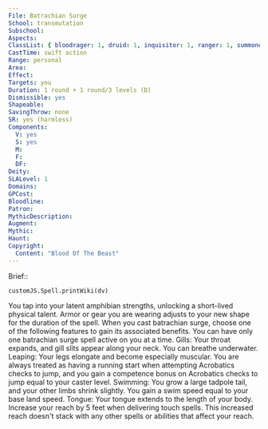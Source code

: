 ```yaml
---
File: Batrachian Surge
School: transmutation
Subschool: 
Aspects: 
ClassList: { bloodrager: 1, druid: 1, inquisitor: 1, ranger: 1, summoner: 1, unchained summoner: 1 }
CastTime: swift action
Range: personal
Area: 
Effect: 
Targets: you
Duration: 1 round + 1 round/3 levels (D)
Dismissible: yes
Shapeable: 
SavingThrow: none
SR: yes (harmless)
Components:
  V: yes
  S: yes
  M: 
  F: 
  DF: 
Deity: 
SLALevel: 1
Domains: 
GPCost: 
Bloodline: 
Patron: 
MythicDescription: 
Augment: 
Mythic: 
Haunt: 
Copyright:
  Content: "Blood Of The Beast"
---
```

Brief:: 

```dataviewjs
customJS.Spell.printWiki(dv)
```

You tap into your latent amphibian strengths, unlocking a short-lived physical talent. Armor or gear you are wearing adjusts to your new shape for the duration of the spell. When you cast batrachian surge, choose one of the following features to gain its associated benefits. You can have only one batrachian surge spell active on you at a time.  Gills: Your throat expands, and gill slits appear along your neck. You can breathe underwater.  Leaping: Your legs elongate and become especially muscular. You are always treated as having a running start when attempting Acrobatics checks to jump, and you gain a competence bonus on Acrobatics checks to jump equal to your caster level.  Swimming: You grow a large tadpole tail, and your other limbs shrink slightly. You gain a swim speed equal to your base land speed.  Tongue: Your tongue extends to the length of your body. Increase your reach by 5 feet when delivering touch spells. This increased reach doesn't stack with any other spells or abilities that affect your reach.
